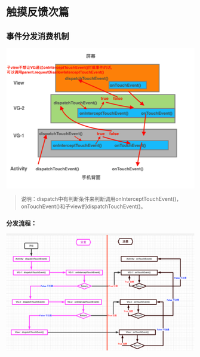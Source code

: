 # 触摸反馈次篇

## 事件分发消费机制

![linear](https://github.com/IRVING18/notes/blob/master/android/file/dispatch.png)

> 说明：dispatch中有判断条件来判断调用onInterceptTouchEvent()，onTouchEvent()和子view的dispatchTouchEvent()。

### 分发流程：    

![linear](https://github.com/IRVING18/notes/blob/master/android/file/dispatch1.png)

